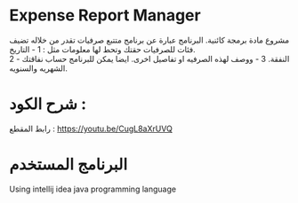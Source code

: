 # Expense Report Manager 
مشروع مادة برمجة كائنية.
البرنامج عبارة عن برنامج متتبع صرفيات تقدر من خلاله تضيف فئات للصرفيات حقتك وتحط لها معلومات مثل :
1 - التاريخ.  
2 - النفقة. 
3 - ووصف لهذه الصرفيه او تفاصيل اخرى. 
ايضا يمكن للبرنامج حساب نفاقتك الشهريه والسنويه. 
# شرح الكود :
رابط المقطع : https://youtu.be/CugL8aXrUVQ
# البرنامج المستخدم 
Using intellij idea
java programming language 

